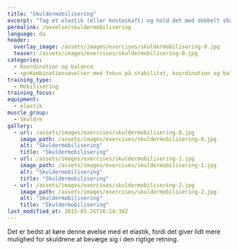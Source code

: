 ```yaml
---
title: "Skuldermobilisering"
excerpt: "Tag et elastik (eller kosteskaft) og hold det med dobbelt skulderbredde. Start foran med hænderne foran og før hænderne opad og bagved indtil de er helt bagved kroppen."
permalink: /oevelse/skuldermobilisering
language: da
header:
  overlay_image: /assets/images/exercises/skuldermobilisering-0.jpg
  teaser: /assets/images/exercises/skuldermobilisering-0.jpg
categories:
  - Koordination og balance
  - <p>Kombinationsøvelser med fokus på stabilitet, koordination og balancetræning. Her vælges gerne teknisk komplicerede øvelser, som udfordrer kropsstammen.</p>
training_type: 
  - Mobilisering
training_focus: 
equipment:
  - elastik
muscle_group:
  - Skuldre
gallery:
  - url: /assets/images/exercises/skuldermobilisering-0.jpg
    image_path: /assets/images/exercises/skuldermobilisering-0.jpg
    alt: "Skuldermobilisering"
    title: "Skuldermobilisering"
  - url: /assets/images/exercises/skuldermobilisering-1.jpg
    image_path: /assets/images/exercises/skuldermobilisering-1.jpg
    alt: "Skuldermobilisering"
    title: "Skuldermobilisering"
  - url: /assets/images/exercises/skuldermobilisering-2.jpg
    image_path: /assets/images/exercises/skuldermobilisering-2.jpg
    alt: "Skuldermobilisering"
    title: "Skuldermobilisering"
last_modified_at: 2015-03-21T16:14:38Z
---
```


Det er bedst at køre denne øvelse med et elastik, fordi det giver lidt mere mulighed for skuldrene at bevæge sig i den rigtige retning.
